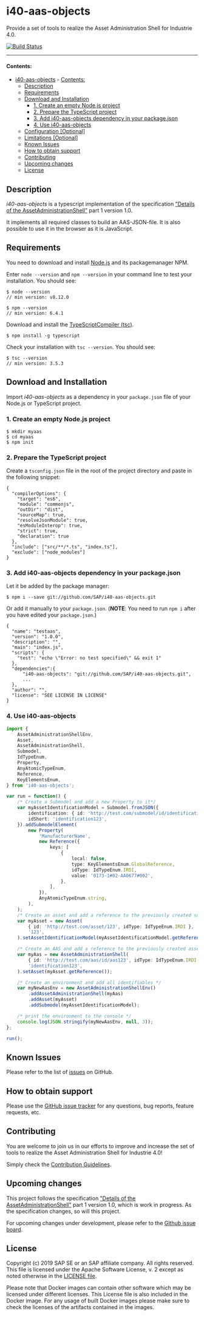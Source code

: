 # i40-aas-objects

Provide a set of tools to realize the Asset Administration Shell for Industrie 4.0.

[![Build Status](https://travis-ci.com/SAP/i40-aas-objects.svg?branch=master)](https://travis-ci.com/SAP/i40-aas-objects)

---

#### Contents:

-   [i40-aas-objects](#i40-aas-objects) - [Contents:](#contents)
    -   [Description](#description)
    -   [Requirements](#requirements)
    -   [Download and Installation](#download-and-installation)
        -   [1. Create an empty Node.js project](#1-create-an-empty-nodejs-project)
        -   [2. Prepare the TypeScript project](#2-prepare-the-typescript-project)
        -   [3. Add i40-aas-objects dependency in your package.json](#3-add-i40-aas-objects-dependency-in-your-packagejson)
        -   [4. Use i40-aas-objects](#4-use-i40-aas-objects)
    -   [Configuration [Optional]](#configuration-optional)
    -   [Limitations [Optional]](#limitations-optional)
    -   [Known Issues](#known-issues)
    -   [How to obtain support](#how-to-obtain-support)
    -   [Contributing](#contributing)
    -   [Upcoming changes](#upcoming-changes)
    -   [License](#license)

## Description

<!--- Describe your project, why it exists, what it should provide to the user, and what differentiates it from any other project available. --->

_i40-aas-objects_ is a typescript implementation of the specification ["Details of the AssetAdministrationShell"](https://www.plattform-i40.de/PI40/Redaktion/EN/Downloads/Publikation/2018-details-of-the-asset-administration-shell.html) part 1 version 1.0.

It implements all required classes to build an AAS-JSON-file. It is also possible to use it in the browser as it is JavaScript.

## Requirements

<!--- Requirements, hardware and software, that are used with your project. --->

<!--- Any external requirements must be hyperlinked to the site where that software, or that documentation, can be found. --->

You need to download and install [Node.js](https://nodejs.org/en/) and its packagemanager NPM.

Enter `node --version` and `npm --version` in your command line to test your installation.
You should see:

```
$ node --version
// min version: v8.12.0

$ npm --version
// min version: 6.4.1
```

Download and install the [TypeScriptCompiler (tsc)](https://www.npmjs.com/package/typescript).

```
$ npm install -g typescript
```

Check your installation with `tsc --version`.
You should see:

```
$ tsc --version
// min version: 3.5.3
```

## Download and Installation

<!--- Describe, in detail, how the project should be downloaded and installed. --->

<!--- Note: This section is the most likely to fail the review cycle. Please review carefully. --->

Import _i40-aas-objects_ as a dependency in your `package.json` file of your Node.js or TypeScript project.

### 1. Create an empty Node.js project

```
$ mkdir myaas
$ cd myaas
$ npm init
```

### 2. Prepare the TypeScript project

Create a `tsconfig.json` file in the root of the project directory and paste in the following snippet:

```
{
  "compilerOptions": {
    "target": "es6",
    "module": "commonjs",
    "outDir": "dist",
    "sourceMap": true,
    "resolveJsonModule": true,
    "esModuleInterop": true,
    "strict": true,
    "declaration": true
  },
  "include": ["src/**/*.ts", "index.ts"],
  "exclude": ["node_modules"]
}

```

### 3. Add i40-aas-objects dependency in your package.json

Let it be added by the package manager:

```
$ npm i --save git://github.com/SAP/i40-aas-objects.git
```

Or add it manually to your `package.json`. (**NOTE**: You need to run `npm i` after you have edited your `package.json`.)

```
{
  "name": "testaas",
  "version": "1.0.0",
  "description": "",
  "main": "index.js",
  "scripts": {
    "test": "echo \"Error: no test specified\" && exit 1"
  },
  "dependencies":{
      "i40-aas-objects": "git://github.com/SAP/i40-aas-objects.git",
      ...
  },
  "author": "",
  "license": "SEE LICENSE IN LICENSE"
}
```

### 4. Use i40-aas-objects

```typescript
import {
    AssetAdministrationShellEnv,
    Asset,
    AssetAdministrationShell,
    Submodel,
    IdTypeEnum,
    Property,
    AnyAtomicTypeEnum,
    Reference,
    KeyElementsEnum,
} from 'i40-aas-objects';

var run = function() {
    /* Create a Submodel and add a new Property to it*/
    var myAssetIdentificationModel = Submodel.fromJSON({
        identification: { id: 'http://test.com/submodel/id/identification123', idType: IdTypeEnum.IRDI },
        idShort: 'identification123',
    }).addSubmodelElement(
        new Property(
            'ManufacturerName',
            new Reference({
                keys: [
                    {
                        local: false,
                        type: KeyElementsEnum.GlobalReference,
                        idType: IdTypeEnum.IRDI,
                        value: '0173-1#02-AAO677#002',
                    },
                ],
            }),
            AnyAtomicTypeEnum.string,
        ),
    );
    /* Create an asset and add a reference to the previously created submodel as it assetIdentificationModel*/
    var myAsset = new Asset(
        { id: 'http://test.com/asset/123', idType: IdTypeEnum.IRDI },
        '123',
    ).setAssetIdentificationModel(myAssetIdentificationModel.getReference());

    /* Create an AAS and add a reference to the previously created asset as its asset*/
    var myAas = new AssetAdministrationShell(
        { id: 'http://test.com/aas/id/aas123', idType: IdTypeEnum.IRDI },
        'identification123',
    ).setAsset(myAsset.getReference());

    /* Create an environment and add all identifiables */
    var myNewAasEnv = new AssetAdministrationShellEnv()
        .addAssetAdministrationShell(myAas)
        .addAsset(myAsset)
        .addSubmodel(myAssetIdentificationModel);

    /* print the environment to the console */
    console.log(JSON.stringify(myNewAasEnv, null, 3));
};

run();
```

<!---
## Configuration [Optional]

*These options may not be part of the installation process, but help configure the source for specific uses.*

*This section may be omitted if there are no configuration options, or if all configuration is done and documented in the installation instructions.*

## Limitations [Optional]

*If your project has limitations that prevent it from working on certain hardware, or in certain software or configurations, please list those here.*

*If there are no known limitations, this section can be omitted.*
--->

## Known Issues

<!--- Please list all known issues, or bugs, here. Even if the project is provided "as-is" any known problems should be listed. --->

Please refer to the list of [issues](https://github.com/SAP/i40-aas-objects/issues) on GitHub.

## How to obtain support

<!--- This section should contain details on how the outside user can obtain support, ask questions, or post a bug report on your project. If your project is provided "as-is", with no expected changes or support, you must state that here. --->

Please use the [GitHub issue tracker](https://github.com/SAP/i40-aas-objects/issues) for any questions, bug reports, feature requests, etc.

## Contributing

<!--- Details on how external developers can contribute to your code should be posted here. You can also link to a dedicated CONTRIBUTING.md file. See further details here. --->

You are welcome to join us in our efforts to improve and increase the set of tools to realize the Asset Administration Shell for Industrie 4.0!

Simply check the [Contribution Guidelines](CONTRIBUTING.md).

## Upcoming changes

<!--- Details on any expected changes in later versions. If your project is released "as-is", or you know of no upcoming changes, this section can be omitted. --->

This project follows the specification ["Details of the AssetAdministrationShell"](https://www.plattform-i40.de/PI40/Redaktion/EN/Downloads/Publikation/2018-details-of-the-asset-administration-shell.html) part 1 version 1.0, which is work in progress. As the specification changes, so will this project.

For upcoming changes under development, please refer to the [Github issue board](https://github.com/SAP/i40-aas-objects/issues).

## License

Copyright (c) 2019 SAP SE or an SAP affiliate company. All rights reserved. This file is licensed under the Apache Software License, v. 2 except as noted otherwise in the [LICENSE file](LICENSE).

Please note that Docker images can contain other software which may be licensed under different licenses. This License file is also included in the Docker image. For any usage of built Docker images please make sure to check the licenses of the artifacts contained in the images.
